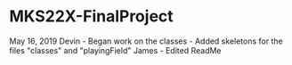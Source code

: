 # MKS22X-FinalProject

May 16, 2019
Devin - Began work on the classes
      - Added skeletons for the files "classes" and "playingField"
James - Edited ReadMe
